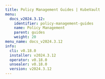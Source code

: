 ```yaml
---
title: Policy Management Guides | KubeVault
menu:
  docs_v2024.3.12:
    identifier: policy-management-guides
    name: Policy Management
    parent: guides
    weight: 20
menu_name: docs_v2024.3.12
info:
  cli: v0.18.0
  installer: v2024.3.12
  operator: v0.18.0
  unsealer: v0.18.0
  version: v2024.3.12
---
```


